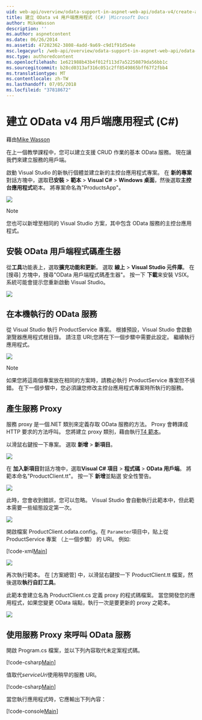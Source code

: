```yaml
---
uid: web-api/overview/odata-support-in-aspnet-web-api/odata-v4/create-an-odata-v4-client-app
title: 建立 OData v4 用戶端應用程式 (C#) |Microsoft Docs
author: MikeWasson
description: ''
ms.author: aspnetcontent
ms.date: 06/26/2014
ms.assetid: 47202362-3808-4add-9a69-c9d1f91d5e4e
msc.legacyurl: /web-api/overview/odata-support-in-aspnet-web-api/odata-v4/create-an-odata-v4-client-app
msc.type: authoredcontent
ms.openlocfilehash: 1e621988b43b4f012f113d7a52250879da56bb1c
ms.sourcegitcommit: b28cd0313af316c051c2ff8549865bff67f2fbb4
ms.translationtype: MT
ms.contentlocale: zh-TW
ms.lasthandoff: 07/05/2018
ms.locfileid: "37818672"
---
```

<a name="create-an-odata-v4-client-app-c"></a>建立 OData v4 用戶端應用程式 (C#)
====================
藉由[Mike Wasson](https://github.com/MikeWasson)

在上一個教學課程中，您可以建立支援 CRUD 作業的基本 OData 服務。 現在讓我們來建立服務的用戶端。

啟動 Visual Studio 的新執行個體並建立新的主控台應用程式專案。 在 **新的專案**對話方塊中，選取**已安裝** &gt; **範本** &gt; **Visual C#** &gt; **Windows 桌面**，然後選取**主控台應用程式**範本。 將專案命名為&quot;ProductsApp&quot;。

![](create-an-odata-v4-client-app/_static/image1.png)

> [!NOTE]
> 您也可以新增至相同的 Visual Studio 方案，其中包含 OData 服務的主控台應用程式。


## <a name="install-the-odata-client-code-generator"></a>安裝 OData 用戶端程式碼產生器

從**工具**功能表上，選取**擴充功能和更新**。 選取 **線上** &gt; **Visual Studio 元件庫**。 在 [搜尋] 方塊中，搜尋&quot;OData 用戶端程式碼產生器&quot;。 按一下 **下載**来安裝 VSIX。 系統可能會提示您重新啟動 Visual Studio。

[![](create-an-odata-v4-client-app/_static/image3.png)](create-an-odata-v4-client-app/_static/image2.png)

## <a name="run-the-odata-service-locally"></a>在本機執行的 OData 服務

從 Visual Studio 執行 ProductService 專案。 根據預設，Visual Studio 會啟動瀏覽器應用程式根目錄。 請注意 URI;您將在下一個步驟中需要此設定。 繼續執行應用程式。

![](create-an-odata-v4-client-app/_static/image4.png)

> [!NOTE]
> 如果您將這兩個專案放在相同的方案時，請務必執行 ProductService 專案但不偵錯。 在下一個步驟中，您必須讓您修改主控台應用程式專案時所執行的服務。


## <a name="generate-the-service-proxy"></a>產生服務 Proxy

服務 proxy 是一個.NET 類別來定義存取 OData 服務的方法。 Proxy 會轉譯成 HTTP 要求的方法呼叫。 您將建立 proxy 類別，藉由執行[T4 範本](https://msdn.microsoft.com/library/bb126445.aspx)。

以滑鼠右鍵按一下專案。 選取 **新增** &gt; **新項目**。

![](create-an-odata-v4-client-app/_static/image5.png)

在 **加入新項目**對話方塊中，選取**Visual C# 項目** &gt; **程式碼** &gt; **OData 用戶端**。 將範本命名&quot;ProductClient.tt&quot;。 按一下 **新增**並點選 安全性警告。

[![](create-an-odata-v4-client-app/_static/image7.png)](create-an-odata-v4-client-app/_static/image6.png)

此時，您會收到錯誤，您可以忽略。 Visual Studio 會自動執行此範本中，但此範本需要一些組態設定第一次。

[![](create-an-odata-v4-client-app/_static/image9.png)](create-an-odata-v4-client-app/_static/image8.png)

開啟檔案 ProductClient.odata.config。在 `Parameter`項目中，貼上從 ProductService 專案 （上一個步驟） 的 URI。 例如: 

[!code-xml[Main](create-an-odata-v4-client-app/samples/sample1.xml)]

[![](create-an-odata-v4-client-app/_static/image11.png)](create-an-odata-v4-client-app/_static/image10.png)

再次執行範本。 在 [方案總管] 中，以滑鼠右鍵按一下 ProductClient.tt 檔案，然後選取**執行自訂工具**。

此範本會建立名為 ProductClient.cs 定義 proxy 的程式碼檔案。 當您開發您的應用程式，如果您變更 OData 端點，執行一次是要更新的 proxy 之範本。

![](create-an-odata-v4-client-app/_static/image12.png)

## <a name="use-the-service-proxy-to-call-the-odata-service"></a>使用服務 Proxy 來呼叫 OData 服務

開啟 Program.cs 檔案，並以下列內容取代未定案程式碼。

[!code-csharp[Main](create-an-odata-v4-client-app/samples/sample2.cs)]

值取代*serviceUri*使用稍早的服務 URI。

[!code-csharp[Main](create-an-odata-v4-client-app/samples/sample3.cs)]

當您執行應用程式時，它應輸出下列內容：

[!code-console[Main](create-an-odata-v4-client-app/samples/sample4.cmd)]
